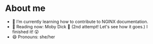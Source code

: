 # About me

- 🌱 I’m currently learning how to contribute to NGINX documentation.
- 📘 Reading now: Moby Dick :whale: (2nd attempt! Let's see how it goes.) I finished it! 😲
- 😄 Pronouns: she/her
